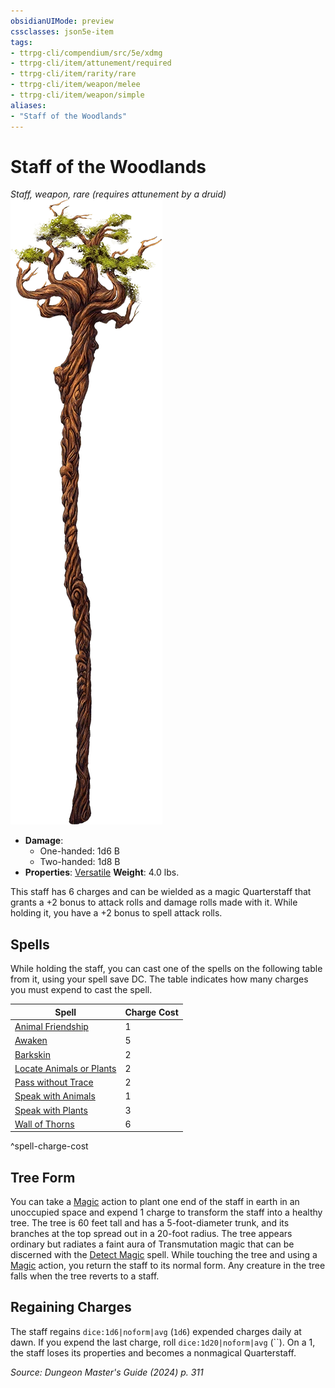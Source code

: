 ```yaml
---
obsidianUIMode: preview
cssclasses: json5e-item
tags:
- ttrpg-cli/compendium/src/5e/xdmg
- ttrpg-cli/item/attunement/required
- ttrpg-cli/item/rarity/rare
- ttrpg-cli/item/weapon/melee
- ttrpg-cli/item/weapon/simple
aliases: 
- "Staff of the Woodlands"
---
```

# Staff of the Woodlands
*Staff, weapon, rare (requires attunement by a druid)*  
![](3-Compendium/items/img/staff-of-the-woodlands.webp#right)

- **Damage**:
  - One-handed: 1d6 B
  - Two-handed: 1d8 B
- **Properties**: [Versatile](3-Compendium/rules/item-properties.md#Versatile)
**Weight**: 4.0 lbs.

This staff has 6 charges and can be wielded as a magic Quarterstaff that grants a +2 bonus to attack rolls and damage rolls made with it. While holding it, you have a +2 bonus to spell attack rolls.

## Spells

While holding the staff, you can cast one of the spells on the following table from it, using your spell save DC. The table indicates how many charges you must expend to cast the spell.

| Spell | Charge Cost |
|-------|-------------|
| [Animal Friendship](3-Compendium/spells/animal-friendship-xphb.md) | 1 |
| [Awaken](3-Compendium/spells/awaken-xphb.md) | 5 |
| [Barkskin](3-Compendium/spells/barkskin-xphb.md) | 2 |
| [Locate Animals or Plants](3-Compendium/spells/locate-animals-or-plants-xphb.md) | 2 |
| [Pass without Trace](3-Compendium/spells/pass-without-trace-xphb.md) | 2 |
| [Speak with Animals](3-Compendium/spells/speak-with-animals-xphb.md) | 1 |
| [Speak with Plants](3-Compendium/spells/speak-with-plants-xphb.md) | 3 |
| [Wall of Thorns](3-Compendium/spells/wall-of-thorns-xphb.md) | 6 |
^spell-charge-cost

## Tree Form

You can take a [Magic](3-Compendium/rules/actions.md#Magic) action to plant one end of the staff in earth in an unoccupied space and expend 1 charge to transform the staff into a healthy tree. The tree is 60 feet tall and has a 5-foot-diameter trunk, and its branches at the top spread out in a 20-foot radius. The tree appears ordinary but radiates a faint aura of Transmutation magic that can be discerned with the [Detect Magic](3-Compendium/spells/detect-magic-xphb.md) spell. While touching the tree and using a [Magic](3-Compendium/rules/actions.md#Magic) action, you return the staff to its normal form. Any creature in the tree falls when the tree reverts to a staff.

## Regaining Charges

The staff regains `dice:1d6|noform|avg` (`1d6`) expended charges daily at dawn. If you expend the last charge, roll `dice:1d20|noform|avg` (``). On a 1, the staff loses its properties and becomes a nonmagical Quarterstaff.

*Source: Dungeon Master's Guide (2024) p. 311*